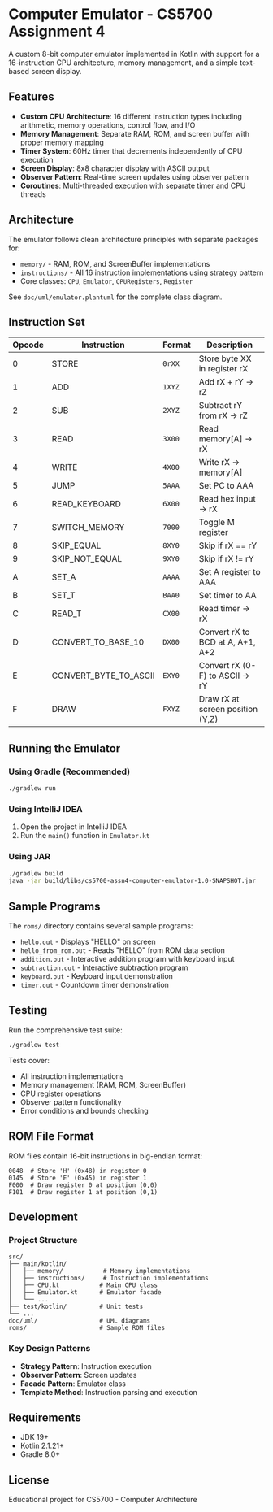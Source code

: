 # Computer Emulator - CS5700 Assignment 4

A custom 8-bit computer emulator implemented in Kotlin with support for a 16-instruction CPU architecture, memory management, and a simple text-based screen display.

## Features

- **Custom CPU Architecture**: 16 different instruction types including arithmetic, memory operations, control flow, and I/O
- **Memory Management**: Separate RAM, ROM, and screen buffer with proper memory mapping
- **Timer System**: 60Hz timer that decrements independently of CPU execution
- **Screen Display**: 8x8 character display with ASCII output
- **Observer Pattern**: Real-time screen updates using observer pattern
- **Coroutines**: Multi-threaded execution with separate timer and CPU threads

## Architecture

The emulator follows clean architecture principles with separate packages for:
- `memory/` - RAM, ROM, and ScreenBuffer implementations
- `instructions/` - All 16 instruction implementations using strategy pattern
- Core classes: `CPU`, `Emulator`, `CPURegisters`, `Register`

See `doc/uml/emulator.plantuml` for the complete class diagram.

## Instruction Set

| Opcode | Instruction | Format | Description |
|--------|-------------|---------|-------------|
| 0 | STORE | `0rXX` | Store byte XX in register rX |
| 1 | ADD | `1XYZ` | Add rX + rY → rZ |
| 2 | SUB | `2XYZ` | Subtract rY from rX → rZ |
| 3 | READ | `3X00` | Read memory[A] → rX |
| 4 | WRITE | `4X00` | Write rX → memory[A] |
| 5 | JUMP | `5AAA` | Set PC to AAA |
| 6 | READ_KEYBOARD | `6X00` | Read hex input → rX |
| 7 | SWITCH_MEMORY | `7000` | Toggle M register |
| 8 | SKIP_EQUAL | `8XY0` | Skip if rX == rY |
| 9 | SKIP_NOT_EQUAL | `9XY0` | Skip if rX != rY |
| A | SET_A | `AAAA` | Set A register to AAA |
| B | SET_T | `BAA0` | Set timer to AA |
| C | READ_T | `CX00` | Read timer → rX |
| D | CONVERT_TO_BASE_10 | `DX00` | Convert rX to BCD at A, A+1, A+2 |
| E | CONVERT_BYTE_TO_ASCII | `EXY0` | Convert rX (0-F) to ASCII → rY |
| F | DRAW | `FXYZ` | Draw rX at screen position (Y,Z) |

## Running the Emulator

### Using Gradle (Recommended)
```bash
./gradlew run
```

### Using IntelliJ IDEA
1. Open the project in IntelliJ IDEA
2. Run the `main()` function in `Emulator.kt`

### Using JAR
```bash
./gradlew build
java -jar build/libs/cs5700-assn4-computer-emulator-1.0-SNAPSHOT.jar
```

## Sample Programs

The `roms/` directory contains several sample programs:

- `hello.out` - Displays "HELLO" on screen
- `hello_from_rom.out` - Reads "HELLO" from ROM data section
- `addition.out` - Interactive addition program with keyboard input
- `subtraction.out` - Interactive subtraction program
- `keyboard.out` - Keyboard input demonstration
- `timer.out` - Countdown timer demonstration

## Testing

Run the comprehensive test suite:
```bash
./gradlew test
```

Tests cover:
- All instruction implementations
- Memory management (RAM, ROM, ScreenBuffer)
- CPU register operations
- Observer pattern functionality
- Error conditions and bounds checking

## ROM File Format

ROM files contain 16-bit instructions in big-endian format:
```
0048  # Store 'H' (0x48) in register 0
0145  # Store 'E' (0x45) in register 1
F000  # Draw register 0 at position (0,0)
F101  # Draw register 1 at position (0,1)
```

## Development

### Project Structure
```
src/
├── main/kotlin/
│   ├── memory/           # Memory implementations
│   ├── instructions/     # Instruction implementations
│   ├── CPU.kt           # Main CPU class
│   ├── Emulator.kt      # Emulator facade
│   └── ...
├── test/kotlin/         # Unit tests
└── ...
doc/uml/                 # UML diagrams
roms/                    # Sample ROM files
```

### Key Design Patterns
- **Strategy Pattern**: Instruction execution
- **Observer Pattern**: Screen updates
- **Facade Pattern**: Emulator class
- **Template Method**: Instruction parsing and execution

## Requirements

- JDK 19+
- Kotlin 2.1.21+
- Gradle 8.0+

## License

Educational project for CS5700 - Computer Architecture


